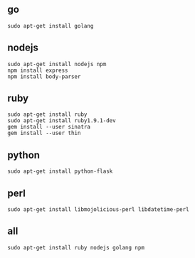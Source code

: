 
## go

```shell
sudo apt-get install golang
```

## nodejs

```shell
sudo apt-get install nodejs npm
npm install express
npm install body-parser
```

## ruby

```shell
sudo apt-get install ruby
sudo apt-get install ruby1.9.1-dev
gem install --user sinatra
gem install --user thin
```

## python

```shell
sudo apt-get install python-flask
```

## perl

```shell
sudo apt-get install libmojolicious-perl libdatetime-perl
```

## all

    sudo apt-get install ruby nodejs golang npm
